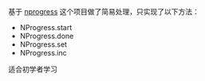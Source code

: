 基于 [nprogress](https://github.com/rstacruz/nprogress) 这个项目做了简易处理，只实现了以下方法：
- NProgress.start
- NProgress.done
- NProgress.set
- NProgress.inc

适合初学者学习
